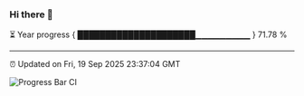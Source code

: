 ### Hi there 👋

⏳ Year progress { █████████████████████▁▁▁▁▁▁▁▁▁ } 71.78 %

---

⏰ Updated on Fri, 19 Sep 2025 23:37:04 GMT

![Progress Bar CI](https://github.com/IshwaranRudhara/GIT-ACTION/workflows/Progress%20Bar%20CI/badge.svg)
